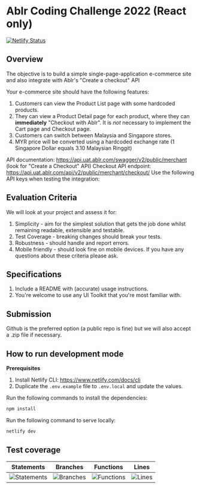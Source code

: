 # Ablr Coding Challenge 2022 (React only)

[![Netlify Status](https://api.netlify.com/api/v1/badges/d0970efa-8fe7-4abe-a409-ffc6f2687e40/deploy-status)](https://app.netlify.com/sites/ablr-challenge/deploys)

## Overview

The objective is to build a simple single-page-application e-commerce site and also integrate with Ablr's "Create a checkout" API

Your e-commerce site should have the following features:

1. Customers can view the Product List page with some hardcoded products.
2. They can view a Product Detail page for each product, where they can **immediately** "Checkout with Ablr".
   It is _not_ necessary to implement the Cart page and Checkout page.
3. Customers can switch between Malaysia and Singapore stores.
4. MYR price will be converted using a hardcoded exchange rate (1 Singapore Dollar equals 3.10 Malaysian Ringgit)

API documentation: https://api.uat.ablr.com/swagger/v2/public/merchant (look for "Create a Checkout" API)
Checkout API endpoint: https://api.uat.ablr.com/api/v2/public/merchant/checkout/
Use the following API keys when testing the integration:

## Evaluation Criteria

We will look at your project and assess it for:

1. Simplicity - aim for the simplest solution that gets the job done whilst remaining
   readable, extensible and testable.
2. Test Coverage - breaking changes should break your tests.
3. Robustness - should handle and report errors.
4. Mobile friendly - should look fine on mobile devices.
   If you have any questions about these criteria please ask.

## Specifications

1. Include a README with (accurate) usage instructions.
2. You're welcome to use any UI Toolkit that you're most familiar with.

## Submission

Github is the preferred option (a public repo is fine) but we will also accept a .zip file if
necessary.

## How to run development mode

**Prerequisites**

1. Install Netlify CLI: https://www.netlify.com/docs/cli
2. Duplicate the `.env.example` file to `.env.local` and update the values.

Run the following commands to install the dependencies:

```bash
npm install
```

Run the following command to serve locally:

```bash
netlify dev
```

## Test coverage

| Statements                                                                                 | Branches                                                                              | Functions                                                                     | Lines                                                                            |
| ------------------------------------------------------------------------------------------ | ------------------------------------------------------------------------------------- | ----------------------------------------------------------------------------- | -------------------------------------------------------------------------------- |
| ![Statements](https://img.shields.io/badge/statements-92.12%25-brightgreen.svg?style=flat) | ![Branches](https://img.shields.io/badge/branches-87.61%25-yellow.svg?style=flat) | ![Functions](https://img.shields.io/badge/functions-88.63%25-yellow.svg?style=flat) | ![Lines](https://img.shields.io/badge/lines-92.12%25-brightgreen.svg?style=flat) |
